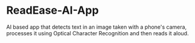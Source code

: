 # ReadEase-AI-App
AI based app that detects text in an image taken with a phone's camera, processes it using Optical Character Recognition and then reads it aloud.
